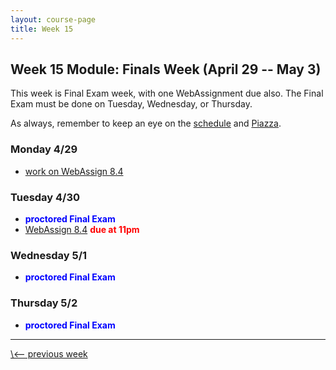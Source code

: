 ```yaml
---
layout: course-page
title: Week 15
---
```


## Week 15 Module: Finals Week (April 29 -- May 3)

This week is Final Exam week, with one WebAssignment due also.  The Final Exam must be done on Tuesday, Wednesday, or Thursday.

As always, remember to keep an eye on the [schedule](schedule.pdf) and [Piazza](https://piazza.com/uaf/spring2019/math302ux1/home).

### Monday 4/29
* [work on WebAssign 8.4](https://www.webassign.net/)

### Tuesday 4/30
* <span style="color:blue">**proctored Final Exam**</span>
* [WebAssign 8.4](https://www.webassign.net/) <span style="color:red">**due at 11pm**</span>

### Wednesday 5/1
* <span style="color:blue">**proctored Final Exam**</span>

### Thursday 5/2
* <span style="color:blue">**proctored Final Exam**</span>

<hr>
<a align="left" href="week14">\<-- previous week</a>
